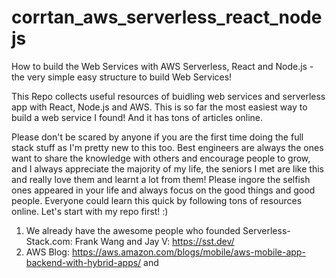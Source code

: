 # corrtan_aws_serverless_react_nodejs
How to build the Web Services with AWS Serverless, React and Node.js - the very simple easy structure to build Web Services!

This Repo collects useful resources of buidling web services and serverless app with React, Node.js and AWS. This is so far the most easiest way to build a web service I found! And it has tons of articles online.

Please don't be scared by anyone if you are the first time doing the full stack stuff as I'm pretty new to this too. Best engineers are always the ones want to share the knowledge with others and encourage people to grow, and I always appreciate the majority of my life, the seniors I met are like this and really love them and learnt a lot from them! Please ingore the selfish ones appeared in your life and always focus on the good things and good people. Everyone could learn this quick by following tons of resources online. Let's start with my repo first! :)

1. We already have the awesome people who founded Serverless-Stack.com: Frank Wang and Jay V: https://sst.dev/
2. AWS Blog: https://aws.amazon.com/blogs/mobile/aws-mobile-app-backend-with-hybrid-apps/ and 
